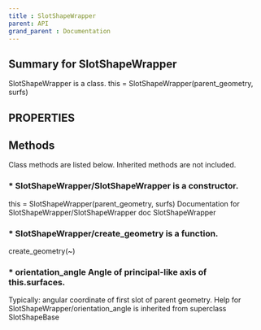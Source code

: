 ```yaml
---
title : SlotShapeWrapper
parent: API
grand_parent : Documentation
---
```

## Summary for SlotShapeWrapper
SlotShapeWrapper is a class.
this = SlotShapeWrapper(parent_geometry, surfs)
## PROPERTIES
## Methods
Class methods are listed below. Inherited methods are not included.
### * SlotShapeWrapper/SlotShapeWrapper is a constructor.
this = SlotShapeWrapper(parent_geometry, surfs)
Documentation for SlotShapeWrapper/SlotShapeWrapper
doc SlotShapeWrapper

### * SlotShapeWrapper/create_geometry is a function.
create_geometry(~)

### * orientation_angle Angle of principal-like axis of this.surfaces.

Typically: angular coordinate of first slot of parent geometry.
Help for SlotShapeWrapper/orientation_angle is inherited from superclass SlotShapeBase


